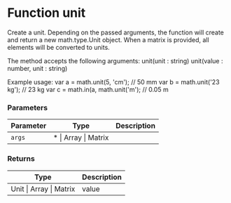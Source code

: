 # Function unit

Create a unit. Depending on the passed arguments, the function will create and return a new math.type.Unit object. When a matrix is provided, all elements will be converted to units.

The method accepts the following arguments:     unit(unit : string)     unit(value : number, unit : string)

Example usage:     var a = math.unit(5, 'cm');          // 50 mm     var b = math.unit('23 kg');          // 23 kg     var c = math.in(a, math.unit('m');   // 0.05 m


### Parameters

Parameter | Type | Description
--------- | ---- | -----------
`args` | * &#124; Array &#124; Matrix | 

### Returns

Type | Description
---- | -----------
Unit &#124; Array &#124; Matrix | value




<!-- Note: This file is automatically generated from source code comments. Changes made in this file will be overridden. -->
